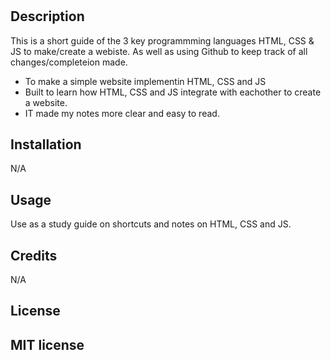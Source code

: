 # <prework-study-guide>

## Description

This is a short guide of the 3 key programmming languages HTML, CSS & JS to make/create a webiste. As well as using Github to keep track of all changes/completeion made.

- To make a simple website implementin HTML, CSS and JS
- Built to learn how HTML, CSS and JS integrate with eachother to create a website.
- IT made my notes more clear and easy to read.


## Installation

N/A

## Usage

Use as a study guide on shortcuts and notes on HTML, CSS and JS.

## Credits

N/A

## License

MIT license
---



